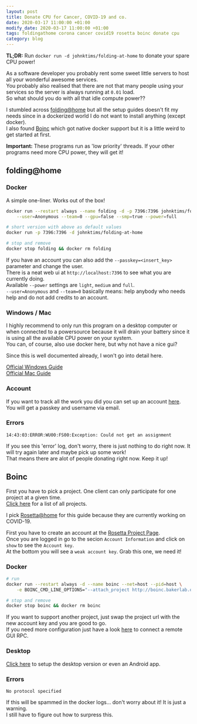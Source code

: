 ```yaml
---
layout: post
title: Donate CPU for Cancer, COVID-19 and co.
date: 2020-03-17 11:00:00 +01:00
modify_date: 2020-03-17 11:00:00 +01:00
tags: foldingathome corona cancer covid19 rosetta boinc donate cpu
category: blog
---
```


__TL;DR:__ Run `docker run -d johnktims/folding-at-home` to donate your spare CPU power!

As a software developer you probably rent some sweet little servers to host all your wonderful awesome services.  
You probably also realised that there are not that many people using your services so the server is always running at `0.01` load.  
So what should you do with all that idle compute power?? <!--more-->

I stumbled across [folding@home](https://foldingathome.org/) but all the setup guides doesn't fit my needs since in a dockerized world I do not want to install anything (except docker).  
I also found [Boinc](https://boinc.berkeley.edu/) which got native docker support but it is a little weird to get started at first.

__Important:__ These programs run as 'low priority' threads. If your other programs need more CPU power, they will get it!

## folding@home

### Docker

A simple one-liner. Works out of the box!

```bash
docker run --restart always --name folding -d -p 7396:7396 johnktims/folding-at-home:latest \
    --user=Anonymous --team=0 --gpu=false --smp=true --power=full

# short version with above as default values
docker run -p 7396:7396 -d johnktims/folding-at-home

# stop and remove
docker stop folding && docker rm folding
```

If you have an account you can also add the `--passkey=<insert_key>` parameter and change the user.  
There is a neat web ui at `http://localhost:7396` to see what you are currently doing.  
Available `--power` settings are `light`, `medium` and `full`.  
`--user=Anonymous` and `--team=0` basically means: help anybody who needs help and do not add credits to an account.

### Windows / Mac

I highly recommend to only run this program on a desktop computer or when connected to a powersource because it will drain your battery since it is using all the available CPU power on your system.  
You can, of course, also use docker here, but why not have a nice gui?

Since this is well documented already, I won't go into detail here.

[Official Windows Guide](https://foldingathome.org/support/faq/installation-guides/windows/)  
[Official Mac Guide](https://foldingathome.org/support/faq/installation-guides/mac/)

### Account

If you want to track all the work you did you can set up an account [here](https://apps.foldingathome.org/getpasskey).  
You will get a passkey and username via email.

### Errors

```
14:43:03:ERROR:WU00:FS00:Exception: Could not get an assignment
```

If you see this 'error' log, don't worry, there is just nothing to do right now. It will try again later and maybe pick up some work!  
That means there are alot of people donating right now. Keep it up!

## Boinc

First you have to pick a project. One client can only participate for one project at a given time.  
[Click here](https://boinc.berkeley.edu/projects.php) for a list of all projects.

I pick [Rosetta@home](http://boinc.bakerlab.org/rosetta/) for this guide because they are currently working on COVID-19.

First you have to create an account at the [Rosetta Project Page](https://boinc.bakerlab.org/rosetta/create_account_form.php).  
Once you are logged in go to the secion `Account Information` and click on `show` to see the `Account key`.  
At the bottom you will see a `weak account key`. Grab this one, we need it!

### Docker

```bash
# run
docker run --restart always -d --name boinc --net=host --pid=host \
    -e BOINC_CMD_LINE_OPTIONS="--attach_project http://boinc.bakerlab.org/rosetta/ <weak_account_key>" boinc/client

# stop and remove
docker stop boinc && docker rm boinc
```

If you want to support another project, just swap the project url with the new account key and you are good to go.  
If you need more configuration just have a look [here](https://hub.docker.com/r/boinc/client) to connect a remote GUI RPC.

### Desktop

[Click here](http://boinc.bakerlab.org/rosetta/join.php) to setup the desktop version or even an Android app.

### Errors

```
No protocol specified
```

If this will be spammed in the docker logs... don't worry about it! It is just a warning.  
I still have to figure out how to surpress this.
